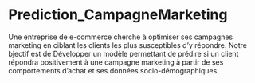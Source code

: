 # Prediction_CampagneMarketing
Une entreprise de e-commerce cherche à optimiser ses campagnes marketing en ciblant les clients les plus susceptibles d’y répondre. Notre bjectif est de Développer un modèle permettant de prédire si un client répondra positivement à une campagne marketing à partir de ses comportements d’achat et ses données socio-démographiques.
